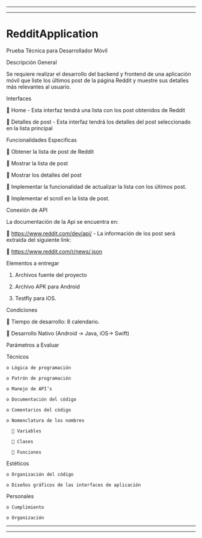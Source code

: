 ***************************************************************************************************************************
***************************************************************************************************************************

# RedditApplication

Prueba Técnica para Desarrollador Móvil


Descripción General


Se requiere realizar el desarrollo del backend y frontend de una aplicación móvil que liste los últimos
post de la página Reddit y muestre sus detalles más relevantes al usuario.


Interfaces

 Home - Esta interfaz tendrá una lista con los post obtenidos de Reddit

 Detalles de post - Esta interfaz tendrá los detalles del post seleccionado en la lista principal


Funcionalidades Especificas

 Obtener la lista de post de Reddit

 Mostrar la lista de post

 Mostrar los detalles del post

 Implementar la funcionalidad de actualizar la lista con los últimos post.

 Implementar el scroll en la lista de post.


Conexión de API

La documentación de la Api se encuentra en:

 https://www.reddit.com/dev/api/  - La información de los post será extraída del siguiente link:

 https://www.reddit.com/r/news/.json


Elementos a entregar

1. Archivos fuente del proyecto

2. Archivo APK para Android

3. Testfly para iOS.


Condiciones

 Tiempo de desarrollo: 8 calendario.

 Desarrollo Nativo (Android -> Java, iOS-> Swift)


Parámetros a Evaluar


  Técnicos
	
    o Lógica de programación
		
    o Patrón de programación
		
    o Manejo de API’s
		
    o Documentación del código
		
    o Comentarios del código
		
    o Nomenclatura de los nombres
		
       Variables
			
       Clases
			
       Funciones
			
  
  Estéticos
	
    o Organización del código
		
    o Diseños gráficos de las interfaces de aplicación
		

  Personales
	
    o Cumplimiento
		
    o Organización

***************************************************************************************************************************
***************************************************************************************************************************
